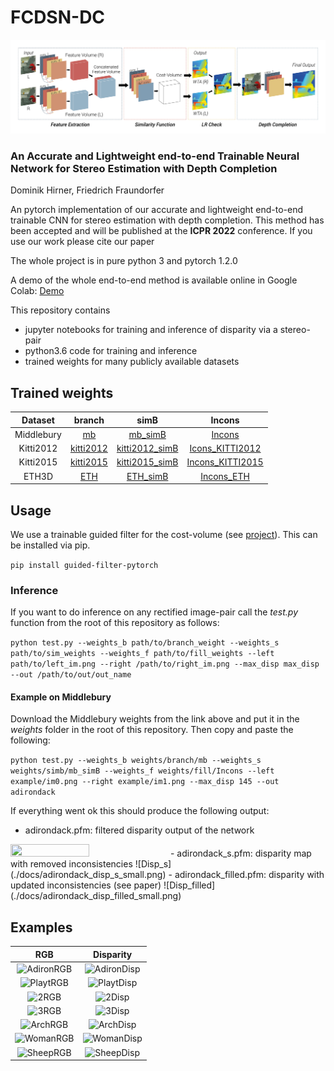 # FCDSN-DC
![Teaser image](./docs/Network_header.png)
### An Accurate and Lightweight end-to-end Trainable Neural Network for Stereo Estimation with Depth Completion
Dominik Hirner, Friedrich Fraundorfer

An pytorch implementation of our accurate and lightweight end-to-end trainable CNN for stereo estimation with depth completion.
This method has been accepted and will be published at the **ICPR 2022** conference. If you use our work please cite our paper

The whole project is in pure python 3 and pytorch 1.2.0

A demo of the whole end-to-end method is available online in Google Colab: 
[Demo](https://colab.research.google.com/drive/10_QRckJdc19unydikcZIRZbTk_g1peHu?usp=sharing)

This repository contains

- jupyter notebooks for training and inference of disparity via a stereo-pair
- python3.6 code for training and inference
- trained weights for many publicly available datasets



## Trained weights
Dataset | branch |  simB | Incons
:-------------------------:|:-------------------------:|:-------------------------:|:-------------------------:
Middlebury | [mb](https://drive.google.com/file/d/1Bo3INQhCK1N17EuLkX7nnie46zHeqrQ2/view?usp=sharing) | [mb_simB](https://drive.google.com/file/d/1jJG3ZfjBRIrWzN2MQZ1TxC_9JWMh2l64/view?usp=sharing) | [Incons](https://drive.google.com/file/d/11DNIJmpCTZpmwEC-rrKjRmoHaUEEma-C/view?usp=sharing) |
Kitti2012 | [kitti2012](https://drive.google.com/file/d/1mQtJsb8gesI_9Sy16SdXT_f_FgnKfdCP/view?usp=sharing) | [kitti2012_simB](https://drive.google.com/file/d/1mcxjhUZO6JuokMHLSkq3Q6psdBATOJBJ/view?usp=sharing) | [Icons_KITTI2012](https://drive.google.com/file/d/1SwSke9euif9Kfa4qPRBW7TZwA3z555lv/view?usp=sharing) | 
Kitti2015 | [kitti2015](https://drive.google.com/file/d/1wY6h1D89e_Mx9aOFSab3FxedDn0n6WiP/view?usp=sharing) | [kitti2015_simB](https://drive.google.com/file/d/1tQRzwjeUE16WS9V2U9P_YHw5fMuVJ7uE/view?usp=sharing) | [Incons_KITTI2015](https://drive.google.com/file/d/1L5QcqW5Ph9gmFpqV1rlMW0-pkINM3y4I/view?usp=sharing) | 
ETH3D | [ETH](https://drive.google.com/file/d/1i2oNAEk3gX4a_B2f7ei818btuLPk-gpV/view?usp=sharing) | [ETH_simB](https://drive.google.com/file/d/1gZWA6f_Gfm7-Qmfdxim5CeZ__gxj15vb/view?usp=sharing) | [Incons_ETH](https://drive.google.com/file/d/1BYwput_eSdcQYPDp5G7tJmsm9YRY5aJi/view?usp=sharing) |

## Usage
We use a trainable guided filter for the cost-volume (see [project](http://wuhuikai.me/DeepGuidedFilterProject/)). This can be installed via pip.

 ```pip install guided-filter-pytorch```

### Inference 
If you want to do inference on any rectified image-pair call the *test.py* function from the root of this repository as follows: 

 ```python test.py --weights_b path/to/branch_weight --weights_s path/to/sim_weights --weights_f path/to/fill_weights --left path/to/left_im.png --right /path/to/right_im.png --max_disp max_disp --out /path/to/out/out_name```
 
#### Example on Middlebury
Download the Middlebury weights from the link above and put it in the *weights* folder in the root of this repository. Then copy and paste the following: 

```python test.py --weights_b weights/branch/mb --weights_s weights/simb/mb_simB --weights_f weights/fill/Incons --left example/im0.png --right example/im1.png --max_disp 145 --out adirondack```

If everything went ok this should produce the following output: 

- adirondack.pfm: filtered disparity output of the network
<img src=./docs/adirondack_disp_small.png width=50% height=50%>
- adirondack_s.pfm: disparity map with removed inconsistencies
![Disp_s](./docs/adirondack_disp_s_small.png)
- adirondack_filled.pfm: disparity with updated inconsistencies (see paper)
![Disp_filled](./docs/adirondack_disp_filled_small.png)


## Examples
RGB             |  Disparity
:-------------------------:|:-------------------------:
![AdironRGB](./docs/examples/MB_Adrion_RGB.png)  |  ![AdironDisp](./docs/examples/MB_Adiron.png) |
![PlaytRGB](./docs/examples/MB_playtable_RGB.png)  |  ![PlaytDisp](./docs/examples/playtable.png) |
![2RGB](./docs/examples/2RGB.png)  |  ![2Disp](./docs/examples/2Disp.png) |
![3RGB](./docs/examples/3RGB.png)  |  ![3Disp](./docs/examples/3Disp.png) |
![ArchRGB](./docs/examples/architecture1_flickrRGB.png)  |  ![ArchDisp](./docs/examples/architecture1_flickrDisp.png) |
![WomanRGB](./docs/examples/woman_holopixRGB.jpg)  |  ![WomanDisp](./docs/examples/woman_holopixDisp.png) |
![SheepRGB](./docs/examples/sheep_holopixRGB.jpg)  |  ![SheepDisp](./docs/examples/sheep_holopixDisp.png) |

